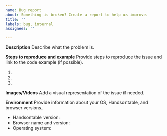 ```yaml
---
name: Bug report
about: Something is broken? Create a report to help us improve.
title: ''
labels: bug, internal
assignees: ''

---
```


**Description**
Describe what the problem is.

**Steps to reproduce and example**
Provide steps to reproduce the issue and link to the code example (if possible).

1.
2.
3.

**Images/Videos**
Add a visual representation of the issue if needed.

**Environment**
Provide information about your OS, Handsontable, and browser versions.

* Handsontable version:
* Browser name and version:
* Operating system:
